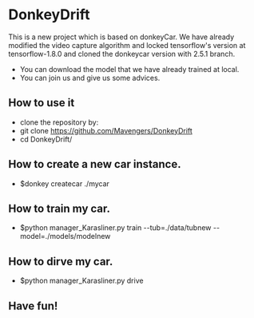 # DonkeyDrift
This is a new project which is based on donkeyCar.
We have already modified the video capture algorithm and locked tensorflow's version at tensorflow-1.8.0 and cloned the donkeycar version with 2.5.1 branch.
* You can download the model that we have already trained at local.
* You can join us and give us some advices. 
## How to use it
* clone the repository by:
* git clone https://github.com/Mavengers/DonkeyDrift
* cd DonkeyDrift/
## How to create a new car instance. 
*  $donkey createcar ./mycar
## How to train my car.
* $python manager_Karasliner.py train --tub=./data/tubnew --model=./models/modelnew
## How to dirve my car.
* $python manager_Karasliner.py drive 
## Have fun!

